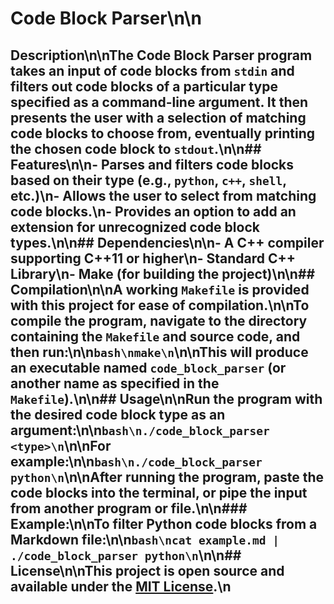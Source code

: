 # Code Block Parser\n\n
## Description\n\nThe Code Block Parser program takes an input of code blocks from `stdin` and filters out code blocks of a particular type specified as a command-line argument. It then presents the user with a selection of matching code blocks to choose from, eventually printing the chosen code block to `stdout`.\n\n## Features\n\n- Parses and filters code blocks based on their type (e.g., `python`, `c++`, `shell`, etc.)\n- Allows the user to select from matching code blocks.\n- Provides an option to add an extension for unrecognized code block types.\n\n## Dependencies\n\n- A C++ compiler supporting C++11 or higher\n- Standard C++ Library\n- Make (for building the project)\n\n## Compilation\n\nA working `Makefile` is provided with this project for ease of compilation.\n\nTo compile the program, navigate to the directory containing the `Makefile` and source code, and then run:\n\n```bash\nmake\n```\n\nThis will produce an executable named `code_block_parser` (or another name as specified in the `Makefile`).\n\n## Usage\n\nRun the program with the desired code block type as an argument:\n\n```bash\n./code_block_parser <type>\n```\n\nFor example:\n\n```bash\n./code_block_parser python\n```\n\nAfter running the program, paste the code blocks into the terminal, or pipe the input from another program or file.\n\n### Example:\n\nTo filter Python code blocks from a Markdown file:\n\n```bash\ncat example.md | ./code_block_parser python\n```\n\n## License\n\nThis project is open source and available under the [MIT License](LICENSE).\n

